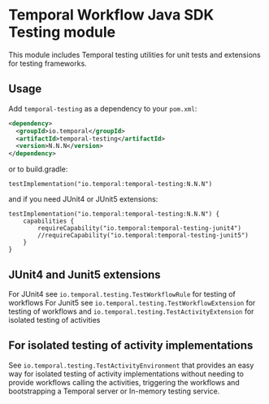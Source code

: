 # Temporal Workflow Java SDK Testing module

This module includes Temporal testing utilities for unit tests and extensions
for testing frameworks.

## Usage

Add `temporal-testing` as a dependency to your `pom.xml`:
```xml
<dependency>
  <groupId>io.temporal</groupId>
  <artifactId>temporal-testing</artifactId>
  <version>N.N.N</version>
</dependency>
```

or to build.gradle:
```
testImplementation("io.temporal:temporal-testing:N.N.N")
```

and if you need JUnit4 or JUnit5 extensions:
```
testImplementation("io.temporal:temporal-testing:N.N.N") {
    capabilities {
        requireCapability("io.temporal:temporal-testing-junit4")
        //requireCapability("io.temporal:temporal-testing-junit5")
    }
}
```

## JUnit4 and Junit5 extensions

For JUnit4 see `io.temporal.testing.TestWorkflowRule` for testing of workflows
For Junit5 see `io.temporal.testing.TestWorkflowExtension` for testing of workflows 
and `io.temporal.testing.TestActivityExtension` for isolated testing of activities

## For isolated testing of activity implementations

See `io.temporal.testing.TestActivityEnvironment` that provides an easy way for isolated testing of
activity implementations without needing to provide workflows calling the activities, triggering the workflows
and bootstrapping a Temporal server or In-memory testing service.
